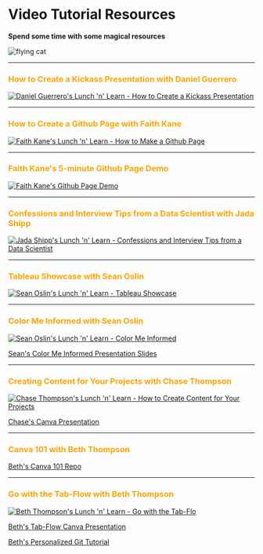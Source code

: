 # Video Tutorial Resources

**Spend some time with some magical resources**

![flying cat](https://miro.medium.com/max/640/0*E031YgZzn21iOf4Q.gif)

___

### <font color="orange">How to Create a Kickass Presentation with Daniel Guerrero</font>

[![Daniel Guerrero's Lunch 'n' Learn - How to Create a Kickass Presentation](https://res.cloudinary.com/marcomontalbano/image/upload/v1595964777/video_to_markdown/images/youtube--j8BgJMwoEKE-c05b58ac6eb4c4700831b2b3070cd403.jpg)](https://youtu.be/j8BgJMwoEKE "How Do You Make A Kickass Presentation?")

___

### <font color="orange">How to Create a Github Page with Faith Kane</font>

[![Faith Kane's Lunch 'n' Learn - How to Make a Github Page](https://res.cloudinary.com/marcomontalbano/image/upload/v1595964674/video_to_markdown/images/youtube--op2MCIJJIe4-c05b58ac6eb4c4700831b2b3070cd403.jpg)](https://youtu.be/op2MCIJJIe4 "How to Make a Github Page")

___

### <font color="orange">Faith Kane's 5-minute Github Page Demo</font>

[![Faith Kane's Github Page Demo](https://res.cloudinary.com/marcomontalbano/image/upload/v1595972391/video_to_markdown/images/youtube--4oRjeOtcoXE-c05b58ac6eb4c4700831b2b3070cd403.jpg)](https://www.youtube.com/watch?v=4oRjeOtcoXE "Faith Kane's Github Page Demo")

___

### <font color="orange">Confessions and Interview Tips from a Data Scientist with Jada Shipp</font>

[![Jada Shipp's Lunch 'n' Learn - Confessions and Interview Tips from a Data Scientist](https://res.cloudinary.com/marcomontalbano/image/upload/v1598383026/video_to_markdown/images/youtube--h6Uf_YaaX7E-c05b58ac6eb4c4700831b2b3070cd403.jpg)](https://youtu.be/h6Uf_YaaX7E "Jada Shipp's Lunch 'n' Learn - Confessions and Interview Tips from a Data Scientist")

___

### <font color="orange">Tableau Showcase with Sean Oslin</font>

[![Sean Oslin's Lunch 'n' Learn - Tableau Showcase](https://res.cloudinary.com/marcomontalbano/image/upload/v1598988871/video_to_markdown/images/youtube--0Q6_bhsgYgE-c05b58ac6eb4c4700831b2b3070cd403.jpg)](https://youtu.be/0Q6_bhsgYgE "Sean Oslin's Lunch 'n' Learn - Tableau Showcase")

___

### <font color="orange">Color Me Informed with Sean Oslin</font>

[![Sean Oslin's Lunch 'n' Learn - Color Me Informed](https://res.cloudinary.com/marcomontalbano/image/upload/v1619786469/video_to_markdown/images/youtube--H9n51qH_s_0-c05b58ac6eb4c4700831b2b3070cd403.jpg)](https://www.youtube.com/watch?v=H9n51qH_s_0 "Sean Oslin's Lunch 'n' Learn - Color Me Informed")

[Sean's Color Me Informed Presentation Slides](https://ds-review-hub.github.io/color_me_informed.pptx)

___

### <font color="orange">Creating Content for Your Projects with Chase Thompson</font>

[![Chase Thompson's Lunch 'n' Learn - How to Create Content for Your Projects](https://res.cloudinary.com/marcomontalbano/image/upload/v1599216437/video_to_markdown/images/youtube--6QPJOYxas4Q-c05b58ac6eb4c4700831b2b3070cd403.jpg)](https://youtu.be/6QPJOYxas4Q "Chase Thompson's Lunch 'n' Learn - How to Create Content for Your Projects")

[Chase's Canva Presentation](https://www.canva.com/design/DAEGtEHpNcw/4grL_n0d2rv6_XuWeRUP_A/view?utm_content=DAEGtEHpNcw&utm_campaign=designshare&utm_medium=link&utm_source=sharebutton)

___

### <font color="orange">Canva 101 with Beth Thompson</font>

[Beth's Canva 101 Repo](https://github.com/ThompsonBethany01/Canva_101)

___

### <font color="orange">Go with the Tab-Flow with Beth Thompson</font>

[![Beth Thompson's Lunch 'n' Learn - Go with the Tab-Flo](https://res.cloudinary.com/marcomontalbano/image/upload/v1613056446/video_to_markdown/images/youtube--o72DuLjzWXY-c05b58ac6eb4c4700831b2b3070cd403.jpg)](https://youtu.be/o72DuLjzWXY "Beth Thompson's Lunch 'n' Learn - Go with the Tab-Flo")

[Beth's Tab-Flow Canva Presentation](https://ds-review-hub.github.io/Tab-Flow)


[Beth's Personalized Git Tutorial](https://ds-review-hub.github.io/personalize_git.pdf)